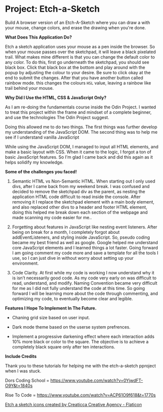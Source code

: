 #  Project: Etch-a-Sketch

Build A browser version of an Etch-A-Sketch where you can draw a with your mouse, change colors, and erase the drawing when you're done.

**What Does This Application Do?**

Etch a sketch application uses your mouse as a pen inside the browser.  So when your mouse passes over the sketchpad, it will leave a black  pixelated trail. What makes mine different is that you can change the default color to any color. To do this, first go underneath the sketchpad, you should see black box. Click that black box at the bottom and play around with the popup by adjusting the colour to your desire. Be sure to click okay at the end to submit the changes. After that you have another button called rainbow mode. this changes the colours `HSL` value, leaving a rainbow like trail behind your mouse.

**Why Did I Use the HTML, CSS & JavaScript Only?**

As I am re-doing the fundamentals course inside the Odin Project. I wanted to treat this project within the frame and mindset of a complete beginner, and use the technologies The Odin Project suggest. 

Doing this allowed me to do two things. The first things was further develop my understanding of the JavaScript DOM. The second thing was to help me see if I understand vanilla JavaScript

While using the JavaScript DOM, I managed to input all HTML elements, and make a basic layout with CSS. When it came to  the logic, I forgot a ton of basic JavaScript features. So I'm glad I came back and did this again as it helps solidify my knowledge.

**Some of the challenges you faced!**

1. Semantic HTML vs Non-Semantic HTML. When starting out I only used divs, after I came back from my weekend break. I was confused and decided to remove the sketchpad div as the parent, as nesting the application HTML code difficult to read inside the console. After removing it I replace the sketchpad element with a main body element, and also replaced other divs to a header and footer HTML element, doing this helped me break down each section of the webpage and made scanning my code easier for me..

2. Forgetting about features in JavaScript like nesting event listeners. After being on break for a month, I completely forgot about addEventListeners, and styling inside JavaScript. So, pseudo coding became my best friend as well as google. Google helped me understand core JavaScript elements and I learned things a lot faster. Going forward I am going comment my code more and save a template for all the tools I use, so I can just dive in without worry about setting up your environment.


3. Code Clarity. At first while my code is working I now understand why it is isn’t necessarily good code. As my code very early on was difficult to read, understand, and modify. Naming Convention became very difficult for me as I did not fully understand the code at this time. So going forward I will be learning more about the code through commenting, and optimizing my code, to eventually become clear and legible.

**Features I Hope To Implement In The Future.**

*  Chaning grid size based on user input.

* Dark mode theme based on the userse system prefrences.

* Implement a progressive darkening effect where each interaction adds 10% more black or color to the square. The objective is to achieve a completely black square only after ten interactions.


**Include Credits**

Thank you to these tutorials for helping me with the etch-a-sketch pproject when I was stuck. 

Dors Coding School = https://www.youtube.com/watch?v=0YjwdFT-O9Y&t=1840s

Rise To Code = https://www.youtube.com/watch?v=ACP61O9f618&t=1770s

 <a href="https://www.flaticon.com/free-icons/etch-a-sketch" title="Etch a sketch icons">Etch a sketch icons created by Creaticca Creative Agency - Flaticon</a>
